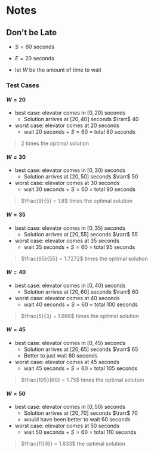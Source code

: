 # Notes

## Don't be Late

- $S = 60$ seconds
- $E = 20$ seconds

- let $W$ be the amount of time to wait

### Test Cases

#### $W = 20$

- best case: elevator comes in $[0, 20)$ seconds
  - Solution arrives at $[20, 40]$ seconds $\rarr$ $40$
- worst case: elevator comes at $20$ seconds
  - wait $20$ seconds + $S=60$ = total $80$ seconds

> $2$ times the optimal solution

#### $W = 30$

- best case: elevator comes in $[0, 30)$ seconds
  - Solution arrives at $[20, 50]$ seconds $\rarr$ $50$
- worst case: elevator comes at $30$ seconds
  - wait $30$ seconds + $S=60$ = total $90$ seconds

> $\frac{9}{5} = 1.8$ times the optimal solution

#### $W = 35$

- best case: elevator comes in $[0, 35)$ seconds
  - Solution arrives at $[20, 55]$ seconds $\rarr$ $55$
- worst case: elevator comes at $35$ seconds
  - wait $35$ seconds + $S=60$ = total $95$ seconds

> $\frac{95}{55} = 1.7272$ times the optimal solution

#### $W = 40$

- best case: elevator comes in $[0, 40)$ seconds
  - Solution arrives at $[20, 60]$ seconds $\rarr$ $60$
- worst case: elevator comes at $40$ seconds
  - wait $40$ seconds + $S=60$ = total $100$ seconds

> $\frac{5}{3} = 1.666$ times the optimal solution

#### $W = 45$

- best case: elevator comes in $[0, 45)$ seconds
  - Solution arrives at $[20, 65]$ seconds $\rarr$ $65$
  - Better to just wait $60$ seconds
- worst case: elevator comes at $45$ seconds
  - wait $45$ seconds + $S=60$ = total $105$ seconds

> $\frac{105}{60} = 1.75$ times the optimal solution 

#### $W = 50$

- best case: elevator comes in $[0, 50)$ seconds
  - Solution arrives at $[20, 70]$ seconds $\rarr$ $70$
  - would have been better to wait $60$ seconds
- worst case: elevator comes at $50$ seconds
  - wait $50$ seconds + $S=60$ = total $110$ seconds

> $\frac{11}{6} = 1.833$ the optimal solution
